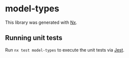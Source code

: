 # model-types

This library was generated with [Nx](https://nx.dev).

## Running unit tests

Run `nx test model-types` to execute the unit tests via [Jest](https://jestjs.io).
